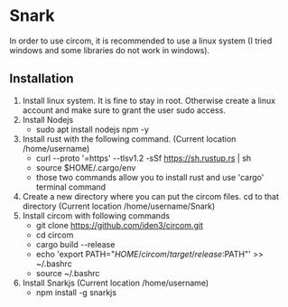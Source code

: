 # Snark
In order to use circom, it is recommended to use a linux system (I tried windows and some libraries do not work in windows).
## Installation
1. Install linux system. It is fine to stay in root. Otherwise create a linux account and make sure to grant the user sudo access.
2. Install Nodejs
    - sudo apt install nodejs npm -y
4. Install rust with the following command. (Current location /home/username)
    - curl --proto '=https' --tlsv1.2 -sSf https://sh.rustup.rs | sh
    - source $HOME/.cargo/env
    - those two commands allow you to install rust and use 'cargo' terminal command
5. Create a new directory where you can put the circom files. cd to that directory (Current location /home/username/Snark)
6. Install circom with following commands
    - git clone https://github.com/iden3/circom.git
    - cd circom
    - cargo build --release
    - echo 'export PATH="$HOME/circom/target/release:$PATH"' >> ~/.bashrc
    - source ~/.bashrc
7. Install Snarkjs (Current location /home/username)
    - npm install -g snarkjs

